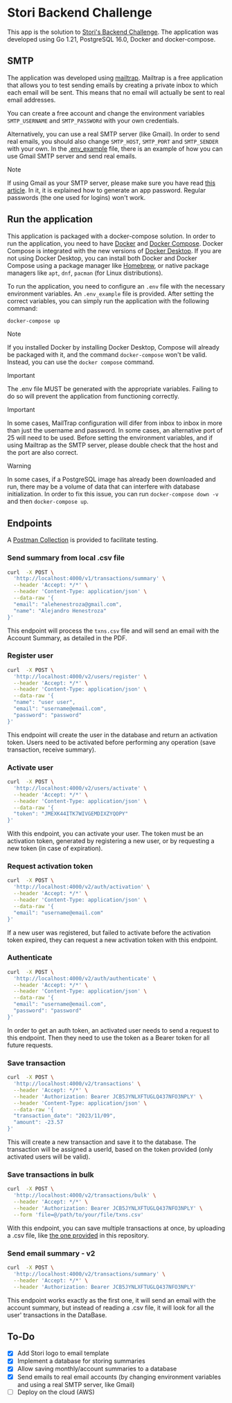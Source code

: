 # Stori Backend Challenge

This app is the solution to [Stori's Backend Challenge](Tech_Challenge_-_Software_Engineer.pdf). The application was developed using Go 1.21, PostgreSQL 16.0, Docker and docker-compose.

## SMTP

The application was developed using [mailtrap](https://mailtrap.io). Mailtrap is a free application that allows you to test sending emails by creating a private inbox to which each email will be sent. This means that no email will actually be sent to real email addresses.

You can create a free account and change the environment variables `SMTP_USERNAME` and `SMTP_PASSWORd` with your own credentials.

Alternatively, you can use a real SMTP server (like Gmail). In order to send real emails, you should also change `SMTP_HOST`, `SMTP_PORT` and `SMTP_SENDER` with your own. In the [.env_example](.env_example) file, there is an example of how you can use Gmail SMTP server and send real emails.

> [!NOTE]
> If using Gmail as your SMTP server, please make sure you have read [this article](https://support.google.com/accounts/answer/185833). In it, it is explained how to generate an app password. Regular passwords (the one used for logins) won't work.

## Run the application

This application is packaged with a docker-compose solution. In order to run the application, you need to have [Docker](https://docs.docker.com/engine/) and [Docker Compose](https://docs.docker.com/compose/). Docker Compose is integrated with the new versions of [Docker Desktop](https://docs.docker.com/desktop/). If you are not using Docker Desktop, you can install both Docker and Docker Compose using a package manager like [Homebrew](https://brew.sh/), or native package managers like `apt`, `dnf`, `pacman` (for Linux distributions).

To run the application, you need to configure an `.env` file with the necessary environment variables. An `.env_example` file is provided. After setting the correct variables, you can simply run the application with the following command:

```sh
docker-compose up
```

> [!NOTE]  
> If you installed Docker by installing Docker Desktop, Compose will already be packaged with it, and the command `docker-compose` won't be valid. Instead, you can use the `docker compose` command.

> [!IMPORTANT]  
> The .env file MUST be generated with the appropriate variables. Failing to do so will prevent the application from functioning correctly.

> [!IMPORTANT]  
> In some cases, MailTrap configuration will difer from inbox to inbox in more than just the username and password. In some cases, an alternative port of 25 will need to be used. Before setting the environment variables, and if using Mailtrap as the SMTP server, please double check that the host and the port are also correct.

> [!WARNING]
> In some cases, if a PostgreSQL image has already been downloaded and run, there may be a volume of data that can interfere with database initialization. In order to fix this issue, you can run `docker-compose down -v` and then `docker-compose up`.

## Endpoints

A [Postman Collection](collection.json) is provided to facilitate testing.

### Send summary from local .csv file

```sh
curl  -X POST \
  'http://localhost:4000/v1/transactions/summary' \
  --header 'Accept: */*' \
  --header 'Content-Type: application/json' \
  --data-raw '{
  "email": "alehenestroza@gmail.com",
  "name": "Alejandro Henestroza"
}'
```

This endpoint will process the `txns.csv` file and will send an email with the Account Summary, as detailed in the PDF.

### Register user

```sh
curl  -X POST \
  'http://localhost:4000/v2/users/register' \
  --header 'Accept: */*' \
  --header 'Content-Type: application/json' \
  --data-raw '{
  "name": "user user",
  "email": "username@email.com",
  "password": "password"
}'
```

This endpoint will create the user in the database and return an activation token. Users need to be activated before performing any operation (save transaction, receive summary).

### Activate user

```sh
curl  -X POST \
  'http://localhost:4000/v2/users/activate' \
  --header 'Accept: */*' \
  --header 'Content-Type: application/json' \
  --data-raw '{
  "token": "JMEXK44ITK7WIVGEMDIXZYQOPY"
}'
```

With this endpoint, you can activate your user. The token must be an activation token, generated by registering a new user, or by requesting a new token (in case of expiration).

### Request activation token

```sh
curl  -X POST \
  'http://localhost:4000/v2/auth/activation' \
  --header 'Accept: */*' \
  --header 'Content-Type: application/json' \
  --data-raw '{
  "email": "username@email.com"
}'
```

If a new user was registered, but failed to activate before the activation token expired, they can request a new activation token with this endpoint.

### Authenticate

```sh
curl  -X POST \
  'http://localhost:4000/v2/auth/authenticate' \
  --header 'Accept: */*' \
  --header 'Content-Type: application/json' \
  --data-raw '{
  "email": "username@email.com",
  "password": "password"
}'
```

In order to get an auth token, an activated user needs to send a request to this endpoint. Then they need to use the token as a Bearer token for all future requests.

### Save transaction

```sh
curl  -X POST \
  'http://localhost:4000/v2/transactions' \
  --header 'Accept: */*' \
  --header 'Authorization: Bearer JCB5JYNLXFTUGLQ437NFO3NPLY' \
  --header 'Content-Type: application/json' \
  --data-raw '{
  "transaction_date": "2023/11/09",
  "amount": -23.57
}'
```

This will create a new transaction and save it to the database. The transaction will be assigned a userId, based on the token provided (only activated users will be valid).

### Save transactions in bulk

```sh
curl  -X POST \
  'http://localhost:4000/v2/transactions/bulk' \
  --header 'Accept: */*' \
  --header 'Authorization: Bearer JCB5JYNLXFTUGLQ437NFO3NPLY' \
  --form 'file=@/path/to/your/file/txns.csv'
```

With this endpoint, you can save multiple transactions at once, by uploading a .csv file, like [the one provided](txns.csv) in this repository.

### Send email summary - v2

```sh
curl  -X POST \
  'http://localhost:4000/v2/transactions/summary' \
  --header 'Accept: */*' \
  --header 'Authorization: Bearer JCB5JYNLXFTUGLQ437NFO3NPLY'
```

This endpoint works exactly as the first one, it will send an email with the account summary, but instead of reading a .csv file, it will look for all the user' transactions in the DataBase.

## To-Do

-   [x] Add Stori logo to email template
-   [x] Implement a database for storing summaries
-   [x] Allow saving monthly/account summaries to a database
-   [X] Send emails to real email accounts (by changing environment variables and using a real SMTP server, like Gmail)
-   [ ] Deploy on the cloud (AWS)
